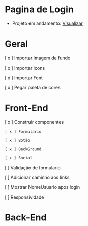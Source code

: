 # Pagina de Login
- Projeto em andamento: <a href=https://login-page-zdeep10.vercel.app/>Visualizar</a>

# Geral

[ x ] Importar Imagem de fundo

[ x ] Importar Icons

[ x ] Importar Font

[ x ] Pegar paleta de cores

# Front-End

[ x ] Construir componentes

    [ x ] Formulario

    [ x ] Botão

    [ x ] BackGround

    [ x ] Social

[ ] Validação de formulario

[ ] Adicionar caminho aos links

[ ] Mostrar NomeUsuario apos login

[ ] Responsividade

# Back-End
